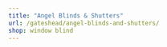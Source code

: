 ```yaml
---
title: "Angel Blinds & Shutters"
url: /gateshead/angel-blinds-and-shutters/
shop: window blind
---
```

